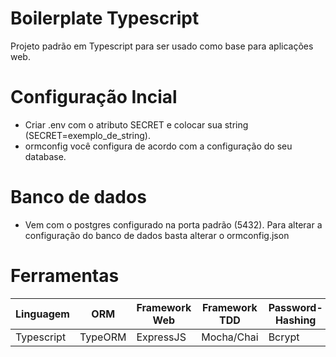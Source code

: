 # Boilerplate Typescript
Projeto padrão em Typescript para ser usado como base para aplicações web.

# Configuração Incial 
 - Criar .env com o atributo SECRET e colocar sua string (SECRET=exemplo_de_string).
 - ormconfig você configura de acordo com a configuração do seu database.

# Banco de dados
 - Vem com o postgres configurado na porta padrão (5432). Para alterar a configuração do banco de dados basta alterar o ormconfig.json

# Ferramentas
Linguagem | ORM | Framework Web | Framework TDD | Password-Hashing | Render | Auth | Documentation
--- | --- | --- | --- | --- | --- | --- | ---
Typescript | TypeORM | ExpressJS | Mocha/Chai | Bcrypt | Pug | JWT | Swagger
